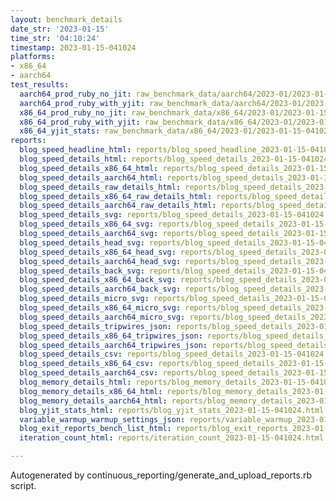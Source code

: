 ```yaml
---
layout: benchmark_details
date_str: '2023-01-15'
time_str: '04:10:24'
timestamp: 2023-01-15-041024
platforms:
- x86_64
- aarch64
test_results:
  aarch64_prod_ruby_no_jit: raw_benchmark_data/aarch64/2023-01/2023-01-15-041024_basic_benchmark_aarch64_prod_ruby_no_jit.json
  aarch64_prod_ruby_with_yjit: raw_benchmark_data/aarch64/2023-01/2023-01-15-041024_basic_benchmark_aarch64_prod_ruby_with_yjit.json
  x86_64_prod_ruby_no_jit: raw_benchmark_data/x86_64/2023-01/2023-01-15-041024_basic_benchmark_x86_64_prod_ruby_no_jit.json
  x86_64_prod_ruby_with_yjit: raw_benchmark_data/x86_64/2023-01/2023-01-15-041024_basic_benchmark_x86_64_prod_ruby_with_yjit.json
  x86_64_yjit_stats: raw_benchmark_data/x86_64/2023-01/2023-01-15-041024_basic_benchmark_x86_64_yjit_stats.json
reports:
  blog_speed_headline_html: reports/blog_speed_headline_2023-01-15-041024.html
  blog_speed_details_html: reports/blog_speed_details_2023-01-15-041024.html
  blog_speed_details_x86_64_html: reports/blog_speed_details_2023-01-15-041024.x86_64.html
  blog_speed_details_aarch64_html: reports/blog_speed_details_2023-01-15-041024.aarch64.html
  blog_speed_details_raw_details_html: reports/blog_speed_details_2023-01-15-041024.raw_details.html
  blog_speed_details_x86_64_raw_details_html: reports/blog_speed_details_2023-01-15-041024.x86_64.raw_details.html
  blog_speed_details_aarch64_raw_details_html: reports/blog_speed_details_2023-01-15-041024.aarch64.raw_details.html
  blog_speed_details_svg: reports/blog_speed_details_2023-01-15-041024.svg
  blog_speed_details_x86_64_svg: reports/blog_speed_details_2023-01-15-041024.x86_64.svg
  blog_speed_details_aarch64_svg: reports/blog_speed_details_2023-01-15-041024.aarch64.svg
  blog_speed_details_head_svg: reports/blog_speed_details_2023-01-15-041024.head.svg
  blog_speed_details_x86_64_head_svg: reports/blog_speed_details_2023-01-15-041024.x86_64.head.svg
  blog_speed_details_aarch64_head_svg: reports/blog_speed_details_2023-01-15-041024.aarch64.head.svg
  blog_speed_details_back_svg: reports/blog_speed_details_2023-01-15-041024.back.svg
  blog_speed_details_x86_64_back_svg: reports/blog_speed_details_2023-01-15-041024.x86_64.back.svg
  blog_speed_details_aarch64_back_svg: reports/blog_speed_details_2023-01-15-041024.aarch64.back.svg
  blog_speed_details_micro_svg: reports/blog_speed_details_2023-01-15-041024.micro.svg
  blog_speed_details_x86_64_micro_svg: reports/blog_speed_details_2023-01-15-041024.x86_64.micro.svg
  blog_speed_details_aarch64_micro_svg: reports/blog_speed_details_2023-01-15-041024.aarch64.micro.svg
  blog_speed_details_tripwires_json: reports/blog_speed_details_2023-01-15-041024.tripwires.json
  blog_speed_details_x86_64_tripwires_json: reports/blog_speed_details_2023-01-15-041024.x86_64.tripwires.json
  blog_speed_details_aarch64_tripwires_json: reports/blog_speed_details_2023-01-15-041024.aarch64.tripwires.json
  blog_speed_details_csv: reports/blog_speed_details_2023-01-15-041024.csv
  blog_speed_details_x86_64_csv: reports/blog_speed_details_2023-01-15-041024.x86_64.csv
  blog_speed_details_aarch64_csv: reports/blog_speed_details_2023-01-15-041024.aarch64.csv
  blog_memory_details_html: reports/blog_memory_details_2023-01-15-041024.html
  blog_memory_details_x86_64_html: reports/blog_memory_details_2023-01-15-041024.x86_64.html
  blog_memory_details_aarch64_html: reports/blog_memory_details_2023-01-15-041024.aarch64.html
  blog_yjit_stats_html: reports/blog_yjit_stats_2023-01-15-041024.html
  variable_warmup_warmup_settings_json: reports/variable_warmup_2023-01-15-041024.warmup_settings.json
  blog_exit_reports_bench_list_html: reports/blog_exit_reports_2023-01-15-041024.bench_list.html
  iteration_count_html: reports/iteration_count_2023-01-15-041024.html

---
```

Autogenerated by continuous_reporting/generate_and_upload_reports.rb script.
